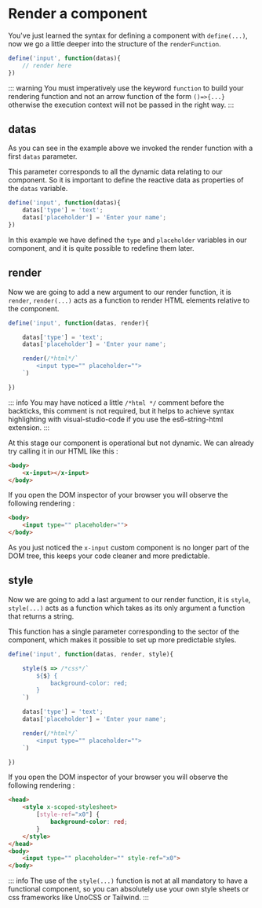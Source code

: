 # Render a component

You've just learned the syntax for defining a component with `define(...)`, now we go a little deeper into the structure of the `renderFunction`.

```js
define('input', function(datas){
    // render here
})
```

::: warning
You must imperatively use the keyword `function` to build your rendering function and not an arrow function of the form `()=>{...}` otherwise the execution context will not be passed in the right way.
:::

## datas

As you can see in the example above we invoked the render function with a first `datas` parameter.

This parameter corresponds to all the dynamic data relating to our component. So it is important to define the reactive data as properties of the `datas` variable.

```js
define('input', function(datas){
    datas['type'] = 'text';
    datas['placeholder'] = 'Enter your name';
})
```

In this example we have defined the `type` and `placeholder` variables in our component, and it is quite possible to redefine them later.

## render

Now we are going to add a new argument to our render function, it is `render`, `render(...)` acts as a function to render HTML elements relative to the component.

```js
define('input', function(datas, render){

    datas['type'] = 'text';
    datas['placeholder'] = 'Enter your name';

    render(/*html*/`
        <input type="" placeholder="">
    `)

})
```

::: info
You may have noticed a little `/*html */` comment before the backticks, this comment is not required, but it helps to achieve syntax highlighting with visual-studio-code if you use the es6-string-html extension.
:::

At this stage our component is operational but not dynamic. We can already try calling it in our HTML like this :
```html [index.html]
<body>
    <x-input></x-input>
</body>
```

If you open the DOM inspector of your browser you will observe the following rendering :
```html [dom inspector]
<body>
    <input type="" placeholder="">
</body>
```

As you just noticed the `x-input` custom component is no longer part of the DOM tree, this keeps your code cleaner and more predictable.

## style

Now we are going to add a last argument to our render function, it is `style`, `style(...)` acts as a function which takes as its only argument a function that returns a string.

This function has a single parameter corresponding to the sector of the component, which makes it possible to set up more predictable styles.

```js
define('input', function(datas, render, style){

    style($ => /*css*/`
        ${$} {
            background-color: red;
        }
    `)

    datas['type'] = 'text';
    datas['placeholder'] = 'Enter your name';

    render(/*html*/`
        <input type="" placeholder="">
    `)

})
```

If you open the DOM inspector of your browser you will observe the following rendering :
```html [dom inspector]
<head>
    <style x-scoped-stylesheet>
        [style-ref="x0"] {
            background-color: red;
        }
    </style>
</head>
<body>
    <input type="" placeholder="" style-ref="x0">
</body>
```

::: info
The use of the `style(...)` function is not at all mandatory to have a functional component, so you can absolutely use your own style sheets or css frameworks like UnoCSS or Tailwind.
:::